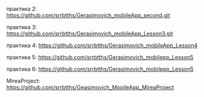 практика 2:
https://github.com/srrbtths/Gerasimovich_mobileApp_second.git

практика 3:
https://github.com/srrbtths/Gerasimovich_mobileApp_Lesson3.git

практика 4:
https://github.com/srrbtths/Gerasimovich_mobileApp_Lesson4

практика 5:
https://github.com/srrbtths/Gerasimovich_mobilepp_Lesson5

практика 6:
https://github.com/srrbtths/Gerasimovich_mobilepp_Lesson5

MireaProject:
https://github.com/srrbtths/Geasimovich_MopileApp_MireaProject


